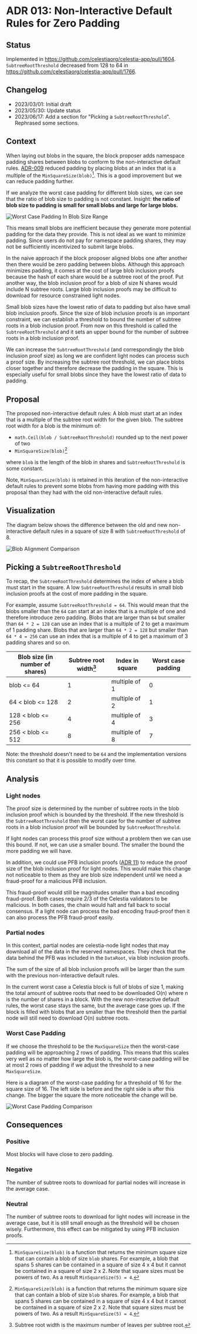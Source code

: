 # ADR 013: Non-Interactive Default Rules for Zero Padding

## Status

Implemented in <https://github.com/celestiaorg/celestia-app/pull/1604>. `SubtreeRootThreshold` decreased from 128 to 64 in <https://github.com/celestiaorg/celestia-app/pull/1766>.

## Changelog

- 2023/03/01: Initial draft
- 2023/05/30: Update status
- 2023/06/17: Add a section for "Picking a `SubtreeRootThreshold`". Rephrased some sections.

## Context

When laying out blobs in the square, the block proposer adds namespace padding shares between blobs to conform to the non-interactive default rules. [ADR-009](./adr-009-non-interactive-default-rules-for-reduced-padding.md) reduced padding by placing blobs at an index that is a multiple of the `MinSquareSize(blob)`[^1]. This is a good improvement but we can reduce padding further.

If we analyze the worst case padding for different blob sizes, we can see that the ratio of blob size to padding is not constant. Insight: **the ratio of blob size to padding is small for small blobs and large for large blobs.**

![Worst Case Padding In Blob Size Range](./assets/adr013/worst-case-padding-in-blob-size-range.png)

This means small blobs are inefficient because they generate more potential padding for the data they provide. This is not ideal as we want to minimize padding. Since users do not pay for namespace padding shares, they may not be sufficiently incentivized to submit large blobs.

In the naive approach if the block proposer aligned blobs one after another then there would be zero padding between blobs. Although this approach minimizes padding, it comes at the cost of large blob inclusion proofs because the hash of each share would be a subtree root of the proof. Put another way, the blob inclusion proof for a blob of size N shares would include N subtree roots. Large blob inclusion proofs may be difficult to download for resource constrained light nodes.

Small blob sizes have the lowest ratio of data to padding but also have small blob inclusion proofs. Since the size of blob inclusion proofs is an important constraint, we can establish a threshold to bound the number of subtree roots in a blob inclusion proof. From now on this threshold is called the `SubtreeRootThreshold` and it sets an upper bound for the number of subtree roots in a blob inclusion proof.

We can increase the `SubtreeRootThreshold` (and correspondingly the blob inclusion proof size) as long we are confident light nodes can process such a proof size. By increasing the subtree root threshold, we can place blobs closer together and therefore decrease the padding in the square. This is especially useful for small blobs since they have the lowest ratio of data to padding.

## Proposal

The proposed non-interactive default rules: A blob must start at an index that is a multiple of the subtree root width for the given blob. The subtree root width for a blob is the minimum of:

- `math.Ceil(blob / SubtreeRootThreshold)` rounded up to the next power of two
- `MinSquareSize(blob)`[^1]

where `blob` is the length of the blob in shares and `SubtreeRootThreshold` is some constant.

Note, `MinSquareSize(blob)` is retained in this iteration of the non-interactive default rules to prevent some blobs from having more padding with this proposal than they had with the old non-interactive default rules.

## Visualization

The diagram below shows the difference between the old and new non-interactive default rules in a square of size 8 with `SubtreeRootThreshold` of 8.

![Blob Alignment Comparison](./assets/adr013/blob-alignment-comparison.png)

## Picking a `SubtreeRootThreshold`

To recap, the `SubtreeRootThreshold` determines the index of where a blob must start in the square. A low `SubtreeRootThreshold` results in small blob inclusion proofs at the cost of more padding in the square.

For example, assume `SubtreeRootThreshold = 64`. This would mean that the blobs smaller than the `64` can start at an index that is a multiple of one and therefore introduce zero padding. Blobs that are larger than `64` but smaller than `64 * 2 = 128` can use an index that is a multiple of 2 to get a maximum of 1 padding share. Blobs that are larger than `64 * 2 = 128` but smaller than `64 * 4 = 256` can use an index that is a multiple of 4 to get a maximum of 3 padding shares and so on.

| Blob size (in number of shares) | Subtree root width[^2] | Index in square | Worst case padding |
|---------------------------------|------------------------|-----------------|--------------------|
| blob <= 64                      | 1                      | multiple of 1   | 0                  |
| 64 < blob <= 128                | 2                      | multiple of 2   | 1                  |
| 128 < blob <= 256               | 4                      | multiple of 4   | 3                  |
| 256 < blob <= 512               | 8                      | multiple of 8   | 7                  |

Note: the threshold doesn't need to be `64` and the implementation versions this constant so that it is possible to modify over time.

## Analysis

### Light nodes

The proof size is determined by the number of subtree roots in the blob inclusion proof which is bounded by the threshold. If the new threshold is the `SubtreeRootThreshold` then the worst case for the number of subtree roots in a blob inclusion proof will be bounded by `SubtreeRootThreshold`.

If light nodes can process this proof size without a problem then we can use this bound. If not, we can use a smaller bound. The smaller the bound the more padding we will have.

In addition, we could use PFB inclusion proofs ([ADR 11](./adr-011-optimistic-blob-size-independent-inclusion-proofs-and-pfb-fraud-proofs.md)) to reduce the proof size of the blob inclusion proof for light nodes. This would make this change not noticeable to them as they are blob size independent until we need a fraud-proof for a malicious PFB inclusion.

This fraud-proof would still be magnitudes smaller than a bad encoding fraud-proof. Both cases require 2/3 of the Celestia validators to be malicious. In both cases, the chain would halt and fall back to social consensus. If a light node can process the bad encoding fraud-proof then it can also process the PFB fraud-proof easily.

### Partial nodes

In this context, partial nodes are celestia-node light nodes that may download all of the data in the reserved namespaces. They check that the data behind the PFB was included in the `DataRoot`, via blob inclusion proofs.

The sum of the size of all blob inclusion proofs will be larger than the sum with the previous non-interactive default rules.

In the current worst case a Celestia block is full of blobs of size 1, making the total amount of subtree roots that need to be downloaded O(n) where n is the number of shares in a block. With the new non-interactive default rules, the worst case stays the same, but the average case goes up. If the block is filled with blobs that are smaller than the threshold then the partial node will still need to download O(n) subtree roots.

### Worst Case Padding

If we choose the threshold to be the `MaxSquareSize` then the worst-case padding will be approaching 2 rows of padding. This means that this scales very well as no matter how large the blob is, the worst-case padding will be at most 2 rows of padding if we adjust the threshold to a new `MaxSquareSize`.

Here is a diagram of the worst-case padding for a threshold of 16 for the square size of 16. The left side is before and the right side is after this change. The bigger the square the more noticeable the change will be.

![Worst Case Padding Comparison](./assets/adr013/worst-case-padding-comparison.png)

## Consequences

### Positive

Most blocks will have close to zero padding.

### Negative

The number of subtree roots to download for partial nodes will increase in the average case.

### Neutral

The number of subtree roots to download for light nodes will increase in the average case, but it is still small enough as the threshold will be chosen wisely. Furthermore, this effect can be mitigated by using PFB inclusion proofs.

[^1]: `MinSquareSize(blob)` is a function that returns the minimum square size that can contain a blob of size `blob` shares. For example, a blob that spans 5 shares can be contained in a square of size 4 x 4 but it cannot be contained in a square of size 2 x 2. Note that square sizes must be powers of two. As a result `MinSquareSize(5) = 4`.

[^2]: Subtree root width is the maximum number of leaves per subtree root.

